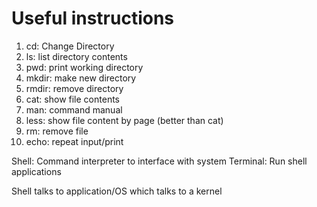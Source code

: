 # Useful instructions

1. cd: Change Directory
2. ls: list directory contents
3. pwd: print working directory
4. mkdir: make new directory
5. rmdir: remove directory
6. cat: show file contents
7. man: command manual
8. less: show file content by page (better than cat)
9. rm: remove file
10. echo: repeat input/print

Shell: Command interpreter to interface with system
Terminal: Run shell applications

Shell talks to application/OS which talks to a kernel
